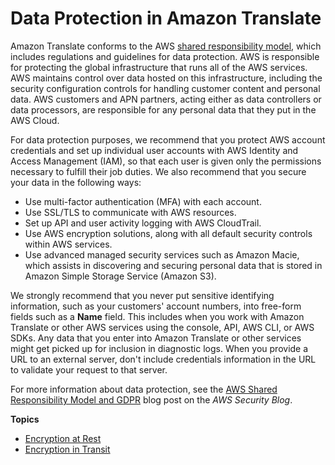 # Data Protection in Amazon Translate<a name="data-protection"></a>

Amazon Translate conforms to the AWS [shared responsibility model](https://aws.amazon.com/compliance/shared-responsibility-model/), which includes regulations and guidelines for data protection\. AWS is responsible for protecting the global infrastructure that runs all of the AWS services\. AWS maintains control over data hosted on this infrastructure, including the security configuration controls for handling customer content and personal data\. AWS customers and APN partners, acting either as data controllers or data processors, are responsible for any personal data that they put in the AWS Cloud\. 

For data protection purposes, we recommend that you protect AWS account credentials and set up individual user accounts with AWS Identity and Access Management \(IAM\), so that each user is given only the permissions necessary to fulfill their job duties\. We also recommend that you secure your data in the following ways:
+ Use multi\-factor authentication \(MFA\) with each account\.
+ Use SSL/TLS to communicate with AWS resources\.
+ Set up API and user activity logging with AWS CloudTrail\.
+ Use AWS encryption solutions, along with all default security controls within AWS services\.
+ Use advanced managed security services such as Amazon Macie, which assists in discovering and securing personal data that is stored in Amazon Simple Storage Service \(Amazon S3\)\.

We strongly recommend that you never put sensitive identifying information, such as your customers' account numbers, into free\-form fields such as a **Name** field\. This includes when you work with Amazon Translate or other AWS services using the console, API, AWS CLI, or AWS SDKs\. Any data that you enter into Amazon Translate or other services might get picked up for inclusion in diagnostic logs\. When you provide a URL to an external server, don't include credentials information in the URL to validate your request to that server\.

For more information about data protection, see the [AWS Shared Responsibility Model and GDPR](https://aws.amazon.com/blogs/security/the-aws-shared-responsibility-model-and-gdpr/) blog post on the *AWS Security Blog*\.

**Topics**
+ [Encryption at Rest](encryption-at-rest.md)
+ [Encryption in Transit](encryption-in-transit.md)